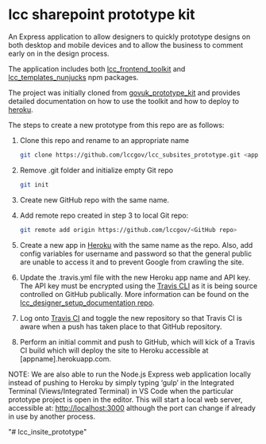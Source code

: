 
# lcc sharepoint prototype kit

An Express application to allow designers to quickly prototype designs on both desktop and mobile devices and to allow the business to comment early on in the design process.

The application includes both [lcc_frontend_toolkit](https://www.npmjs.com/package/lcc_frontend_toolkit) and [lcc_templates_nunjucks](https://www.npmjs.com/package/lcc_templates_nunjucks) npm packages.

The project was initially cloned from [govuk_prototype_kit](https://github.com/alphagov/govuk_prototype_kit) and provides detailed documentation on how to use the toolkit and how to deploy to [heroku](https://www.heroku.com/).

The steps to create a new prototype from this repo are as follows:

1. Clone this repo and rename to an appropriate name 

    ```bash 
    git clone https://github.com/lccgov/lcc_subsites_prototype.git <appropriate name> 
    ```
2. Remove .git folder and initialize empty Git repo 

    ```bash 
    git init 
    ```
3. Create new GitHub repo with the same name.
4. Add remote repo created in step 3 to local Git repo: 

    ```bash 
    git remote add origin https://github.com/lccgov/<GitHub repo> 
    ```
5. Create a new app in [Heroku](https://heroku.com/) with the same name as the repo.  Also, add config variables for username and password so that the general public are unable to access it and to prevent Google from crawling the site.
6. Update the .travis.yml file with the new Heroku app name and API key.  The API key must be encrypted using the [Travis CLI](https://docs.travis-ci.com/user/encryption-keys/) as it is being source controlled on GitHub publically.  More information can be found on the [lcc_designer_setup_documentation repo](https://github.com/lccgov/lcc_designer_setup_documentation).
7. Log onto [Travis CI](https://travis-ci.org/profile/lccgov) and toggle the new repository so that Travis CI is aware when a push has taken place to that GitHub repository.
8. Perform an initial commit and push to GitHub, which will kick of a Travis CI build which will deploy the site to Heroku accessible at [appname].herokuapp.com.

NOTE:  We are also able to run the Node.js Express web application locally instead of pushing to Heroku by simply typing ‘gulp’ in the Integrated Terminal (Views/Integrated Terminal) in VS Code when the particular prototype project is open in the editor.  This will start a local web server, accessible at: [http://localhost:3000](http://localhost:3000) although the port can change if already in use by another process.

"# lcc_insite_prototype" 


